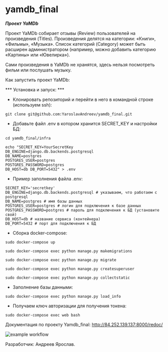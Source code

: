 # yamdb_final
***Проект YaMDb***

Проект YaMDb собирает отзывы (Review) пользователей на произведения (Titles). Произведения делятся на категории: «Книги», «Фильмы», «Музыка». Список категорий (Category) может быть расширен администратором (например, можно добавить категорию «Картины» или «Ювелирка»).

Сами произведения в YaMDb не хранятся, здесь нельзя посмотреть фильм или послушать музыку.

Как запустить проект YaMDb:

*** Установка и запуск: ***

- Клонировать репозиторий и перейти в него в командной строке (используем ssh):

`git clone git@github.com:YaroslavAndreev/yamdb_final.git
`
- Добавьте файл .env в котором хранится SECRET_KEY и настройки БД:

`cd yamdb_final/infra
`

```
echo "SECRET_KEY=YourSecretKey 
DB_ENGINE=django.db.backends.postgresql 
DB_NAME=postgres 
POSTGRES_USER=postgres 
POSTGRES_PASSWORD=postgres 
DB_HOST=db DB_PORT=5432" > .env
```
- Пример заполнения файла .env: 

```
SECRET_KEY='secretkey'
DB_ENGINE=django.db.backends.postgresql # указываем, что работаем с postgresql 
DB_NAME=postgres # имя базы данных 
POSTGRES_USER=postgres # логин для подключения к базе данных 
POSTGRES_PASSWORD=postgres # пароль для подключения к БД (установите свой) 
DB_HOST=db # название сервиса (контейнера) 
DB_PORT=5432 # порт для подключения к БД 
```

- Cборка docker-compose:

`sudo docker-compose up
` 

`sudo docker-compose exec python manage.py makemigrations
`

`sudo docker-compose exec python manage.py migrate
`

`sudo docker-compose exec python manage.py createsuperuser
`

`sudo docker-compose exec python manage.py collectstatic
`

- Заполнение базы данными:

`sudo docker-compose exec python manage.py load_info
`

- Получаем ключ авторизации для получения токена:

`sudo docker-compose exec web bash
`

Документация по проекту Yamdb_final: http://84.252.139.137:8000/redoc/

![example workflow](https://github.com/YaroslavAndreev/yamdb_final/actions/workflows/yamdb_workflow.yml/badge.svg)

Разработчик: Андреев Ярослав.